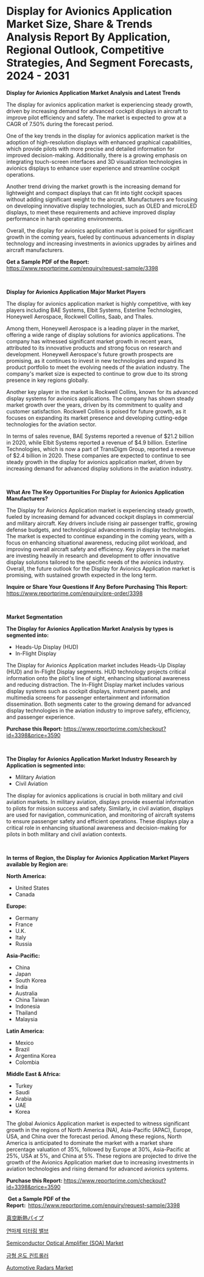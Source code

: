 <p><h1>Display for Avionics Application Market Size, Share & Trends Analysis Report By Application, Regional Outlook, Competitive Strategies, And Segment Forecasts, 2024 - 2031</h1></p><p><strong>Display for Avionics Application Market Analysis and Latest Trends</strong></p>
<p><p>The display for avionics application market is experiencing steady growth, driven by increasing demand for advanced cockpit displays in aircraft to improve pilot efficiency and safety. The market is expected to grow at a CAGR of 7.50% during the forecast period.</p><p>One of the key trends in the display for avionics application market is the adoption of high-resolution displays with enhanced graphical capabilities, which provide pilots with more precise and detailed information for improved decision-making. Additionally, there is a growing emphasis on integrating touch-screen interfaces and 3D visualization technologies in avionics displays to enhance user experience and streamline cockpit operations.</p><p>Another trend driving the market growth is the increasing demand for lightweight and compact displays that can fit into tight cockpit spaces without adding significant weight to the aircraft. Manufacturers are focusing on developing innovative display technologies, such as OLED and microLED displays, to meet these requirements and achieve improved display performance in harsh operating environments.</p><p>Overall, the display for avionics application market is poised for significant growth in the coming years, fueled by continuous advancements in display technology and increasing investments in avionics upgrades by airlines and aircraft manufacturers.</p></p>
<p><strong>Get a Sample PDF of the Report:&nbsp;</strong> <a href="https://www.reportprime.com/enquiry/request-sample/3398">https://www.reportprime.com/enquiry/request-sample/3398</a></p>
<p>&nbsp;</p>
<p><strong>Display for Avionics Application Major Market Players</strong></p>
<p><p>The display for avionics application market is highly competitive, with key players including BAE Systems, Elbit Systems, Esterline Technologies, Honeywell Aerospace, Rockwell Collins, Saab, and Thales.</p><p>Among them, Honeywell Aerospace is a leading player in the market, offering a wide range of display solutions for avionics applications. The company has witnessed significant market growth in recent years, attributed to its innovative products and strong focus on research and development. Honeywell Aerospace's future growth prospects are promising, as it continues to invest in new technologies and expand its product portfolio to meet the evolving needs of the aviation industry. The company's market size is expected to continue to grow due to its strong presence in key regions globally.</p><p>Another key player in the market is Rockwell Collins, known for its advanced display systems for avionics applications. The company has shown steady market growth over the years, driven by its commitment to quality and customer satisfaction. Rockwell Collins is poised for future growth, as it focuses on expanding its market presence and developing cutting-edge technologies for the aviation sector.</p><p>In terms of sales revenue, BAE Systems reported a revenue of $21.2 billion in 2020, while Elbit Systems reported a revenue of $4.9 billion. Esterline Technologies, which is now a part of TransDigm Group, reported a revenue of $2.4 billion in 2020. These companies are expected to continue to see steady growth in the display for avionics application market, driven by increasing demand for advanced display solutions in the aviation industry.</p></p>
<p>&nbsp;</p>
<p><strong>What Are The Key Opportunities For Display for Avionics Application Manufacturers?</strong></p>
<p><p>The Display for Avionics Application market is experiencing steady growth, fueled by increasing demand for advanced cockpit displays in commercial and military aircraft. Key drivers include rising air passenger traffic, growing defense budgets, and technological advancements in display technologies. The market is expected to continue expanding in the coming years, with a focus on enhancing situational awareness, reducing pilot workload, and improving overall aircraft safety and efficiency. Key players in the market are investing heavily in research and development to offer innovative display solutions tailored to the specific needs of the avionics industry. Overall, the future outlook for the Display for Avionics Application market is promising, with sustained growth expected in the long term.</p></p>
<p><strong>Inquire or Share Your Questions If Any Before Purchasing This Report:</strong> <a href="https://www.reportprime.com/enquiry/pre-order/3398">https://www.reportprime.com/enquiry/pre-order/3398</a></p>
<p>&nbsp;</p>
<p><strong>Market Segmentation</strong></p>
<p><strong>The Display for Avionics Application Market Analysis by types is segmented into:</strong></p>
<p><ul><li>Heads-Up Display (HUD)</li><li>In-Flight Display</li></ul></p>
<p><p>The Display for Avionics Application market includes Heads-Up Display (HUD) and In-Flight Display segments. HUD technology projects critical information onto the pilot's line of sight, enhancing situational awareness and reducing distraction. The In-Flight Display market includes various display systems such as cockpit displays, instrument panels, and multimedia screens for passenger entertainment and information dissemination. Both segments cater to the growing demand for advanced display technologies in the aviation industry to improve safety, efficiency, and passenger experience.</p></p>
<p><strong>Purchase this Report:&nbsp;</strong><a href="https://www.reportprime.com/checkout?id=3398&price=3590">https://www.reportprime.com/checkout?id=3398&price=3590</a></p>
<p>&nbsp;</p>
<p><strong>The Display for Avionics Application Market Industry Research by Application is segmented into:</strong></p>
<p><ul><li>Military Aviation</li><li>Civil Aviation</li></ul></p>
<p><p>The display for avionics applications is crucial in both military and civil aviation markets. In military aviation, displays provide essential information to pilots for mission success and safety. Similarly, in civil aviation, displays are used for navigation, communication, and monitoring of aircraft systems to ensure passenger safety and efficient operations. These displays play a critical role in enhancing situational awareness and decision-making for pilots in both military and civil aviation contexts.</p></p>
<p>&nbsp;</p>
<p><strong>In terms of Region, the Display for Avionics Application Market Players available by Region are:</strong></p>
<p>
    <p> <strong> North America: </strong>
        <ul>
            <li>United States</li>
            <li>Canada</li>
        </ul>
        </p> 
    <p> <strong> Europe: </strong>
        <ul>
            <li>Germany</li>
            <li>France</li>
            <li>U.K.</li>
            <li>Italy</li>
            <li>Russia</li>
        </ul>
        </p> 
    <p> <strong> Asia-Pacific: </strong>
        <ul>
            <li>China</li>
            <li>Japan</li>
            <li>South Korea</li>
            <li>India</li>
            <li>Australia</li>
            <li>China Taiwan</li>
            <li>Indonesia</li>
            <li>Thailand</li>
            <li>Malaysia</li>
        </ul>
        </p> 
    <p> <strong> Latin America: </strong>
        <ul>
            <li>Mexico</li>
            <li>Brazil</li>
            <li>Argentina Korea</li>
            <li>Colombia</li>
        </ul>
        </p> 
    <p> <strong> Middle East & Africa: </strong>
        <ul>
            <li>Turkey</li>
            <li>Saudi</li>
            <li>Arabia</li>
            <li>UAE</li>
            <li>Korea</li>
        </ul>
    </p>
    </p>
<p><p>The global Avionics Application market is expected to witness significant growth in the regions of North America (NA), Asia-Pacific (APAC), Europe, USA, and China over the forecast period. Among these regions, North America is anticipated to dominate the market with a market share percentage valuation of 35%, followed by Europe at 30%, Asia-Pacific at 25%, USA at 5%, and China at 5%. These regions are projected to drive the growth of the Avionics Application market due to increasing investments in aviation technologies and rising demand for advanced avionics systems.</p></p>
<p><strong>Purchase this Report: </strong><a href="https://www.reportprime.com/checkout?id=3398&price=3590">https://www.reportprime.com/checkout?id=3398&price=3590</a></p>
<p>&nbsp;<strong>Get a Sample PDF of the Report:&nbsp;&nbsp;</strong><a href="https://www.reportprime.com/enquiry/request-sample/3398">https://www.reportprime.com/enquiry/request-sample/3398</a></p>
<p><strong></strong></p>
<p><p><a href="https://github.com/adcxff01450218/Market-Research-Report-List-1/blob/main/844000714079.md">真空断熱パイプ</a></p><p><a href="https://github.com/trmesnao7959541/Market-Research-Report-List-1/blob/main/924391913131.md">연마제 미터링 밸브</a></p><p><a href="https://github.com/sonuprakash1/Market-Research-Report-List-2/blob/main/semiconductor-optical-amplifier-soa-market.md">Semiconductor Optical Amplifier (SOA) Market</a></p><p><a href="https://github.com/vsn7qpua81q/Market-Research-Report-List-1/blob/main/587818513132.md">금형 온도 컨트롤러</a></p><p><a href="https://issuu.com/reportprime-2/docs/automotive-radars-market-size-2030.pptx">Automotive Radars Market</a></p></p>